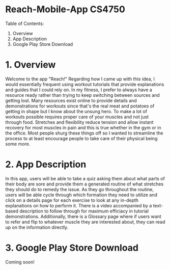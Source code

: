 # Reach-Mobile-App CS4750

Table of Contents:
1. Overview
2. App Description
3. Google Play Store Download

# 1. Overview
Welcome to the app "Reach!" Regarding how I came up with this idea, I would essentially frequent using workout tutorials that provide explanations and guides that I could rely on. In my fitness, I prefer to always have a resource ready rather than trying to keep switching between sources and getting lost. Many resources exist online to provide details and demonstrations for workouts since that's the real meat and potatoes of getting in shape but I know about the unsung hero. To make a lot of workouts possible requires proper care of your muscles and not just through food. Stretches and flexibility reduce tension and allow instant recovery for most muscles in pain and this is true whether in the gym or in the office. Most people shurg these things off so I wanted to streamline the process to at least encourage people to take care of their physical being some more.

# 2. App Description
In this app, users will be able to take a quiz asking them about what parts of their body are sore and provide them a generated routine of what stretches they should do to remedy the issue. As they go throughout the routine, users will be able cycle through which formation they need to utilize and click on a details page for each exercise to look at any in-depth explanations on how to perform it. There is a video accompanied by a text-based description to follow through for maximum efficiacy in tutorial demonstrations. Additionally, there is a Glossary page where if users want to refer and flip to whatever muscle they are interested about, they can read up on the information directly.

# 3. Google Play Store Download
Coming soon!
